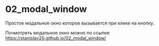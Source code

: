 # 02_modal_window

Простое модальное окно которое вызывается при клике на кнопку. 

Почмотреть модальное окно можно по ссылке: https://stanislav20.github.io/02_modal_window/
